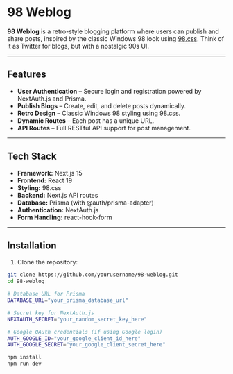 # 98 Weblog

**98 Weblog** is a retro-style blogging platform where users can publish and share posts, inspired by the classic Windows 98 look using [98.css](https://98.css/). Think of it as Twitter for blogs, but with a nostalgic 90s UI.

---

## Features

- **User Authentication** – Secure login and registration powered by NextAuth.js and Prisma.
- **Publish Blogs** – Create, edit, and delete posts dynamically.
- **Retro Design** – Classic Windows 98 styling using 98.css.
- **Dynamic Routes** – Each post has a unique URL.
- **API Routes** – Full RESTful API support for post management.

---

## Tech Stack

- **Framework:** Next.js 15
- **Frontend:** React 19
- **Styling:** 98.css
- **Backend:** Next.js API routes
- **Database:** Prisma (with @auth/prisma-adapter)
- **Authentication:** NextAuth.js
- **Form Handling:** react-hook-form

---

## Installation

1. Clone the repository:

```bash
git clone https://github.com/yourusername/98-weblog.git
cd 98-weblog

# Database URL for Prisma
DATABASE_URL="your_prisma_database_url"

# Secret key for NextAuth.js
NEXTAUTH_SECRET="your_random_secret_key_here"

# Google OAuth credentials (if using Google login)
AUTH_GOOGLE_ID="your_google_client_id_here"
AUTH_GOOGLE_SECRET="your_google_client_secret_here"

npm install
npm run dev
```
